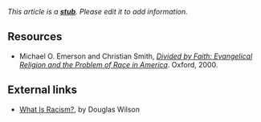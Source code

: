 *This article is a **[stub](http://www.theopedia.com/Category:Theopedia_stubs "Category:Theopedia stubs")**. Please edit it to add information.*
## Resources

-   Michael O. Emerson and Christian Smith,
    *[Divided by Faith: Evangelical Religion and the Problem of Race in America](http://www.google.com/books?id=1gM6KphyINsC&printsec=frontcover)*.
    Oxford, 2000.

## External links

-   [What Is Racism?](http://www.dougwils.com/index.php?option=com_content&view=article&id=1429:What-Is-Racism&catid=38:current-events),
    by Douglas Wilson



